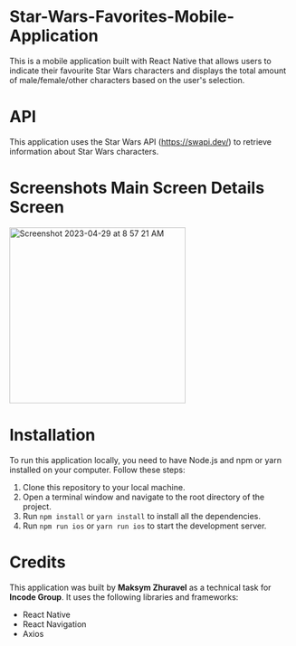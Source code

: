 # Star-Wars-Favorites-Mobile-Application

This is a mobile application built with React Native that allows users to indicate their favourite Star Wars characters and displays the total amount of male/female/other characters based on the user's selection.

# API
This application uses the Star Wars API (https://swapi.dev/) to retrieve information about Star Wars characters.

# Screenshots Main Screen Details Screen

<img width="311" alt="Screenshot 2023-04-29 at 8 57 21 AM" src="https://user-images.githubusercontent.com/100576482/235286488-55b2552a-20ef-40f1-b3ae-920ff42e963b.png">

# Installation
To run this application locally, you need to have Node.js and npm or yarn installed on your computer. Follow these steps:

1. Clone this repository to your local machine.
2. Open a terminal window and navigate to the root directory of the project.
3. Run `npm install` or `yarn install` to install all the dependencies.
4. Run `npm run ios` or `yarn run ios` to start the development server.

# Credits
This application was built by **Maksym Zhuravel** as a technical task for **Incode Group**. It uses the following libraries and frameworks:

- React Native
- React Navigation
- Axios
